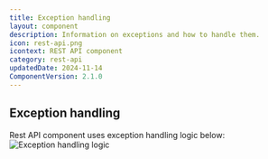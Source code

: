 ```yaml
---
title: Exception handling
layout: component
description: Information on exceptions and how to handle them.
icon: rest-api.png
icontext: REST API component
category: rest-api
updatedDate: 2024-11-14
ComponentVersion: 2.1.0
---
```


## Exception handling

Rest API component uses exception handling logic below:
![Exception handling logic](https://user-images.githubusercontent.com/5710732/99240680-1d7ef200-27fd-11eb-9b14-c9aaf7c23bb1.jpg)
